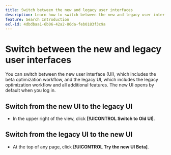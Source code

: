 ```yaml
---
title: Switch between the new and legacy user interfaces
description: Learn how to switch between the new and legacy user interfaces.
feature: Search Introduction
exl-id: 4dbdbaa1-6b06-42a2-86da-feb0183f3c9a
---
```

# Switch between the new and legacy user interfaces

You can switch between the new user interface (UI), which includes the <!-- default --> beta optimization workflow, and the legacy UI, which includes the legacy optimization workflow and all additional features. The new UI opens by default when you log in.

## Switch from the new UI to the legacy UI

* In the upper right of the view, click **[!UICONTROL Switch to Old UI]**.

## Switch from the legacy UI to the new UI

* At the top of any page, click **[!UICONTROL Try the new UI Beta]**.

<!--
>[!MORELIKETHIS]
>
>* [How the user interface is organized](user-interface.md)
-->
